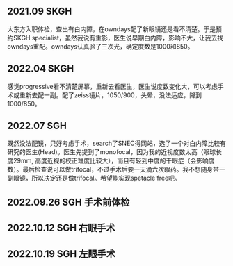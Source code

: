 ## 2021.09 SKGH
大东方入职体检，查出有白内障，在owndays配了新眼镜还是看不清楚。于是预约SKGH specialist，虽然我说有重影，医生说早期白内障，影响不大，让我去找owndays重配。owndays认真验了三次光，确定度数是1000和850。

## 2022.04 SKGH
感觉progressive看不清楚屏幕，重新去看医生，医生说度数变化大，可以考虑手术或重新去配一副。配了zeiss镜片，1050/900，头晕，没法适应，降到1000/850。

## 2022.07 SGH
既然没法配镜，只好考虑手术，search了SNEC得网站，选了一个对白内障比较有研究的医生(Head)。医生先提到了monofocal，因为我的近视度数太高（眼球长度29mm, 高度近视的校正难度比较大），而且有轻到中度的干眼症（会影响度数）。最后检查说可以做trifocal，不过手术后要一天滴六次眼药。我不想随身带一副眼镜，所以决定还是做trifocal。希望能实现spetacle free吧。

## 2022.09.26 SGH 手术前体检

## 2022.10.12 SGH 右眼手术

## 2022.10.19 SGH 左眼手术



